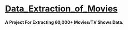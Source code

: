 # [Data_Extraction_of_Movies](https://github.com/parthshah28/Data_Extraction_of_Movies)

#### A Project For Extracting 60,000+ Movies/TV Shows Data.
